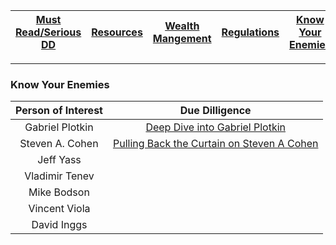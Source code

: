 | [Must Read/Serious DD](index.md)|[Resources](resources.md)|[Wealth Mangement](wealth-management.md)| [Regulations](regulations.md) |  [Know Your Enemies](know-your-enemies.md) |
|:-:|:-|:-:| :-:| :-:|
---

### Know Your Enemies

|Person of Interest|Due Dilligence|
|:-:|:-:|
| Gabriel Plotkin | [Deep Dive into Gabriel Plotkin](https://www.reddit.com/r/DeepFuckingValue/comments/oird4r/deep_dive_into_gabriel_plotkin/) |
| Steven A. Cohen | [Pulling Back the Curtain on Steven A Cohen](https://www.reddit.com/r/GMEJungle/comments/opdh8g/know_your_enemies_pulling_back_the_curtain_on/) |
| Jeff Yass | |
| Vladimir Tenev | |
| Mike Bodson | |
| Vincent Viola | |
| David Inggs | |


